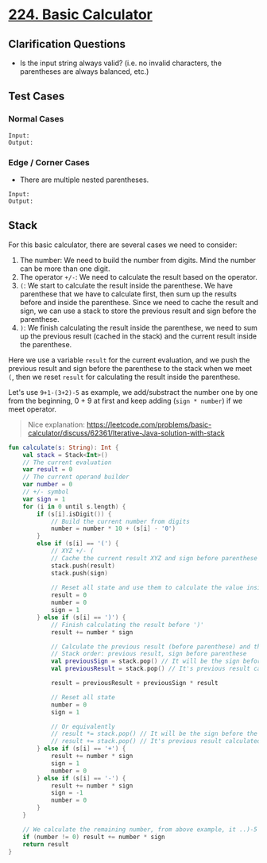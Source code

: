 # [224. Basic Calculator](https://leetcode.com/problems/basic-calculator/)

## Clarification Questions
* Is the input string always valid? (i.e. no invalid characters, the parentheses are always balanced, etc.)
 
## Test Cases
### Normal Cases
```
Input: 
Output: 
```
### Edge / Corner Cases
* There are multiple nested parentheses.
```
Input: 
Output: 
```

## Stack
For this basic calculator, there are several cases we need to consider:
1. The number: We need to build the number from digits. Mind the number can be more than one digit.
2. The operator `+/-`: We need to calculate the result based on the operator.
3. `(`: We start to calculate the result inside the parenthese. We have parenthese that we have to calculate first, then sum up the results before and inside the parenthese. Since we need to cache the result and sign, we can use a stack to store the previous result and sign before the parenthese. 
4. `)`: We finish calculating the result inside the parenthese, we need to sum up the previous result (cached in the stack) and the current result inside the parenthese. 

Here we use a variable `result` for the current evaluation, and we push the previous result and sign before the parenthese to the stack when we meet `(`, then we reset `result` for calculating the result inside the parenthese.

Let's use `9+1-(3+2)-5` as example, we add/substract the number one by one from the beginning, 0 + 9 at first and keep adding (`sign * number`) if we meet operator.

> Nice explanation: https://leetcode.com/problems/basic-calculator/discuss/62361/Iterative-Java-solution-with-stack

```kotlin
fun calculate(s: String): Int {
    val stack = Stack<Int>()
    // The current evaluation
    var result = 0
    // The current operand builder
    var number = 0
    // +/- symbol
    var sign = 1
    for (i in 0 until s.length) {
        if (s[i].isDigit()) {
            // Build the current number from digits
            number = number * 10 + (s[i] - '0')
        } 
        else if (s[i] == '(') {
            // XYZ +/- (
            // Cache the current result XYZ and sign before parenthese
            stack.push(result)
            stack.push(sign)
            
            // Reset all state and use them to calculate the value inside parenthese
            result = 0
            number = 0
            sign = 1
        } else if (s[i] == ')') {
            // Finish calculating the result before ')'
            result += number * sign

            // Calculate the previous result (before parenthese) and the result inside the parenthese
            // Stack order: previous result, sign before parenthese
            val previousSign = stack.pop() // It will be the sign before the parenthese, i.e. 1
            val previousResult = stack.pop() // It's previous result calculated before the parenthese, i.e. 10

            result = previousResult + previousSign * result

            // Reset all state
            number = 0
            sign = 1

            // Or equivalently
            // result *= stack.pop() // It will be the sign before the parenthese, i.e. -
            // result += stack.pop() // It's previous result calculated before the parenthese, i.e. 10
        } else if (s[i] == '+') {
            result += number * sign
            sign = 1
            number = 0
        } else if (s[i] == '-') {
            result += number * sign
            sign = -1
            number = 0
        }
    }

    // We calculate the remaining number, from above example, it ..)-5
    if (number != 0) result += number * sign
    return result
}
```